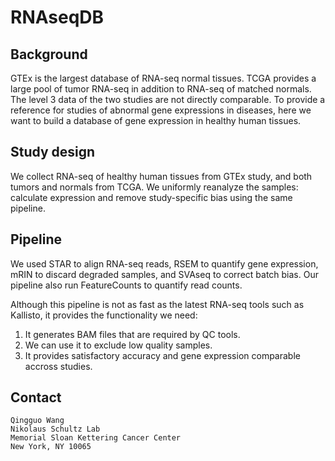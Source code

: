 # RNAseqDB

Background
----------
GTEx is the largest database of RNA-seq normal tissues. TCGA provides a large pool of tumor RNA-seq in addition to RNA-seq of matched normals. The level 3 data of the two studies are not directly comparable. To provide a reference for studies of abnormal gene expressions in diseases, here we want to build a database of gene expression in healthy human tissues.

Study design
----------
We collect RNA-seq of healthy human tissues from GTEx study, and both tumors and normals from TCGA. We uniformly reanalyze the samples: calculate expression and remove study-specific bias using the same pipeline.

Pipeline
----------
We used STAR to align RNA-seq reads, RSEM to quantify gene expression, mRIN to discard degraded samples, and SVAseq to correct batch bias.  Our pipeline also run FeatureCounts to quantify read counts. 

Although this pipeline is not as fast as the latest RNA-seq tools such as Kallisto, it provides the functionality we need:
 1. It generates BAM files that are required by QC tools.
 2. We can use it to exclude low quality samples.
 3. It provides satisfactory accuracy and gene expression comparable accross studies.


Contact
----------

    Qingguo Wang
    Nikolaus Schultz Lab
    Memorial Sloan Kettering Cancer Center
    New York, NY 10065
